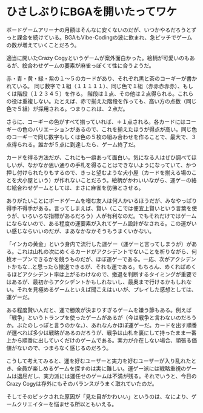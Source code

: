 # ひさしぶりにBGAを開いたってワケ

ボードゲームアリーナの月額はそんなに安くないのだが、いつかやるだろうとずっと課金を続けている。BGAもVibe-Codingの波に飲まれ、急ピッチでゲームの数が増えていくことだろう。

適当に開いたCrazy Cogyというゲームが案外面白かった。絵柄が可愛いのもあるが、絵合わせゲームの要素が麻雀っぽくて性に合うようだ。

赤・青・黄・緑・紫の１〜５のカードがあり、それぞれ黒と茶のコーギーが書かれている。
同じ数字で１組（１１１１１）、同じ色で１組（赤赤赤赤赤）、もしくは階段（１２３４５）を作る。
階段は１点、その他は２点得られる。これらの役は重複しない。たとえば、赤で揃えた階段を作っても、高い方の点数（同じ色で５組）が採用される。つまりこれは、２点だ。

さらに、コーギーの色がすべて揃っていれば、＋１点される。各カードにはコーギーの色のバリエーションがあるので、これを揃えたほうが得点が高い。同じ色のコーギーで同じ数字もしくは色の５枚の組み合わせを作ることで、最大で、３点得られる。誰かが５点に到達したら、ゲーム終了だ。

カードを得る方法だが、これにも一癖あって面白い。気になる人はぜひ調べてほしいが、なかなか思い通りの手札を得ることはできないようになっていて、かつ押し付けられたりもするので、きっと望むような犬小屋（カードを揃える場のことを犬小屋という）が作れないことだろう。絵柄がかわいいながら、運ゲーの絡む絵合わせゲームとしては、まさに麻雀を彷彿とさせる。

ありがたいことにボードゲームを嗜む友人は何人かいるほうだが、みなやっぱり得手不得手がある。言ってしまえば、賢い（ここでは便宜上賢いという言葉を使うが、いろいろな指標があるだろう）人が有利なのだ。でもそれだけではゲームにならないので、ある程度の運要素が入れてゲーム設計がなされる。この運がいい感じならいいのだが、まあなかなかそうもうまくいかない。

「インカの黄金」という身内で流行した運ゲー（運ゲーと言ってしまうが）がある。これは山札の次にめくるカードがアクシデントでないことを祈りながら、何枚オープンできるかを競うものだが、ほぼ運ゲーである。一応、次がアクシデントかもな…と思ったら撤退できるが、それも運である。もちろん、めくればめくるほどアクシデント率は上がるわけなので、撤退を判断するタイミングが重要ではあるが、最初からアクシデントかもしれないし、最奥まで行けるかもしれない。それを見極めるゲームといえば聞こえはいいが、プレイした感想としては、運ゲーだ。

ある程度賢い人だと、運で勝敗が決まりすぎるゲームを嫌う節もある。例えば「戦争」というトランプを使ったゲームがあるが（今は戦争と言わないのだろうか。ぶたのしっぽと言うのかな。）、あれなんかほぼ運ゲーだ。カードを出す順番が選べれば多少は戦略があるのだろうが、戦争は山札を裏にして持ったまま一番上から順番に出していくだけのゲームである。実力が介在しない場合、頑張る価値がないので、つまらなく感じるのだろう。

こうして考えてみると、運を好むユーザーと実力を好むユーザーが入り乱れたとき、全員が楽しめるゲームを探すのは実に難しい。運ゲー派には戦略重視のゲームは退屈だし、実力派には運任せのゲームは不満が残る。それでいうと、今日のCrazy Cogyは存外にもそのバランスがうまく取れていたのだ。

そしてそのピックされた原因が「見た目がかわいい」というのは、なにより、ゲームクリエイターを悩ませる所以ともいえる。